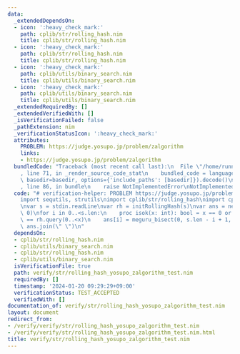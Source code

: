 ```yaml
---
data:
  _extendedDependsOn:
  - icon: ':heavy_check_mark:'
    path: cplib/str/rolling_hash.nim
    title: cplib/str/rolling_hash.nim
  - icon: ':heavy_check_mark:'
    path: cplib/str/rolling_hash.nim
    title: cplib/str/rolling_hash.nim
  - icon: ':heavy_check_mark:'
    path: cplib/utils/binary_search.nim
    title: cplib/utils/binary_search.nim
  - icon: ':heavy_check_mark:'
    path: cplib/utils/binary_search.nim
    title: cplib/utils/binary_search.nim
  _extendedRequiredBy: []
  _extendedVerifiedWith: []
  _isVerificationFailed: false
  _pathExtension: nim
  _verificationStatusIcon: ':heavy_check_mark:'
  attributes:
    PROBLEM: https://judge.yosupo.jp/problem/zalgorithm
    links:
    - https://judge.yosupo.jp/problem/zalgorithm
  bundledCode: "Traceback (most recent call last):\n  File \"/home/runner/.local/lib/python3.10/site-packages/onlinejudge_verify/documentation/build.py\"\
    , line 71, in _render_source_code_stat\n    bundled_code = language.bundle(stat.path,\
    \ basedir=basedir, options={'include_paths': [basedir]}).decode()\n  File \"/home/runner/.local/lib/python3.10/site-packages/onlinejudge_verify/languages/nim.py\"\
    , line 86, in bundle\n    raise NotImplementedError\nNotImplementedError\n"
  code: "# verification-helper: PROBLEM https://judge.yosupo.jp/problem/zalgorithm\n\
    import sequtils, strutils\nimport cplib/str/rolling_hash\nimport cplib/utils/binary_search\n\
    \nvar s = stdin.readLine\nvar rh = initRollingHash(s)\nvar ans = newSeqWith(s.len,\
    \ 0)\nfor i in 0..<s.len:\n    proc isok(x: int): bool = x == 0 or rh.query(i..<i+x)\
    \ == rh.query(0..<x)\n    ans[i] = meguru_bisect(0, s.len - i + 1, isok)\necho\
    \ ans.join(\" \")\n"
  dependsOn:
  - cplib/str/rolling_hash.nim
  - cplib/utils/binary_search.nim
  - cplib/str/rolling_hash.nim
  - cplib/utils/binary_search.nim
  isVerificationFile: true
  path: verify/str/rolling_hash_yosupo_zalgorithm_test.nim
  requiredBy: []
  timestamp: '2024-01-20 09:29:29+09:00'
  verificationStatus: TEST_ACCEPTED
  verifiedWith: []
documentation_of: verify/str/rolling_hash_yosupo_zalgorithm_test.nim
layout: document
redirect_from:
- /verify/verify/str/rolling_hash_yosupo_zalgorithm_test.nim
- /verify/verify/str/rolling_hash_yosupo_zalgorithm_test.nim.html
title: verify/str/rolling_hash_yosupo_zalgorithm_test.nim
---
```

